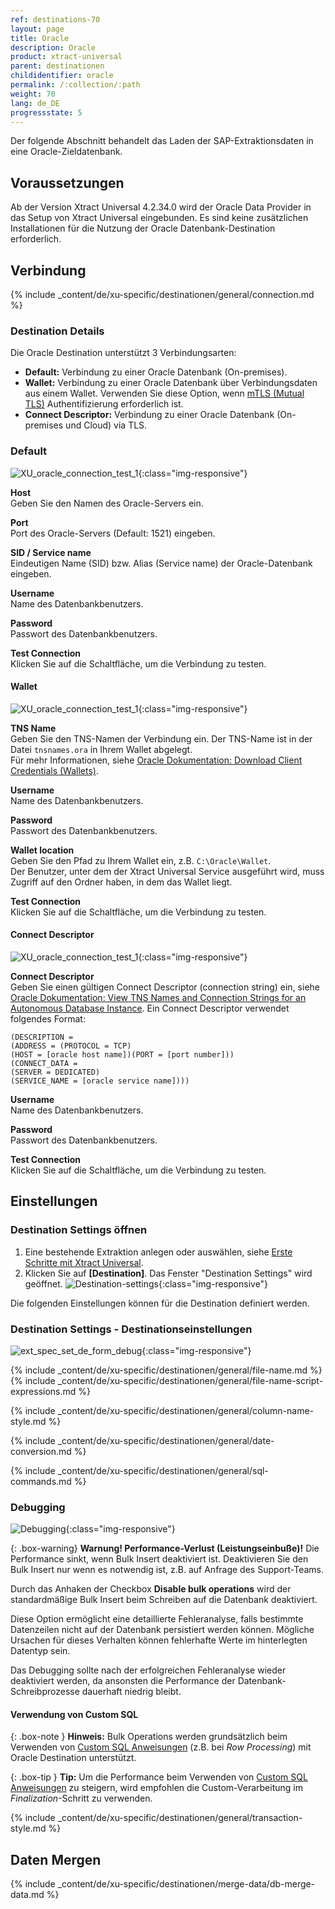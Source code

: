 ```yaml
---
ref: destinations-70
layout: page
title: Oracle
description: Oracle
product: xtract-universal
parent: destinationen
childidentifier: oracle
permalink: /:collection/:path
weight: 70
lang: de_DE
progressstate: 5
---
```


Der folgende Abschnitt behandelt das Laden der SAP-Extraktionsdaten in eine Oracle-Zieldatenbank.

## Voraussetzungen
Ab der Version Xtract Universal 4.2.34.0 wird der Oracle Data Provider in das Setup von Xtract Universal eingebunden. 
Es sind keine zusätzlichen Installationen für die Nutzung der Oracle Datenbank-Destination erforderlich.

## Verbindung

{% include _content/de/xu-specific/destinationen/general/connection.md %}	

### Destination Details


Die Oracle Destination unterstützt 3 Verbindungsarten:
- **Default:** Verbindung zu einer Oracle Datenbank (On-premises).
- **Wallet:** Verbindung zu einer Oracle Datenbank über Verbindungsdaten aus einem Wallet. 
Verwenden Sie diese Option, wenn [mTLS (Mutual TLS)](https://docs.oracle.com/en/cloud/paas/autonomous-database/adbsa/connect-introduction.html#GUID-9A472E49-3B2B-4D9F-9DC2-D3E6E4454285) Authentifizierung erforderlich ist.
- **Connect Descriptor:** Verbindung zu einer Oracle Datenbank (On-premises und Cloud) via TLS.

### Default

![XU_oracle_connection_test_1](/img/content/XU_oracle_connection_test_1.png){:class="img-responsive"}

**Host**<br>
Geben Sie den Namen des Oracle-Servers ein.

**Port**<br>
Port des Oracle-Servers (Default: 1521) eingeben. 

**SID / Service name**<br>
Eindeutigen Name (SID) bzw. Alias (Service name) der Oracle-Datenbank eingeben.

**Username** <br>
Name des Datenbankbenutzers.

**Password**<br>
Passwort des Datenbankbenutzers.
 
**Test Connection**<br>
Klicken Sie auf die Schaltfläche, um die Verbindung zu testen. 

#### Wallet

![XU_oracle_connection_test_1](/img/content/XU_oracle_connection_test_2.png){:class="img-responsive"}

**TNS Name**<br>
Geben Sie den TNS-Namen der Verbindung ein. Der TNS-Name ist in der Datei `tnsnames.ora` in Ihrem Wallet abgelegt.<br>
Für mehr Informationen, siehe [Oracle Dokumentation: Download Client Credentials (Wallets)](https://docs.oracle.com/en-us/iaas/autonomous-database/doc/download-client-credentials.html).

**Username** <br>
Name des Datenbankbenutzers.

**Password**<br>
Passwort des Datenbankbenutzers.

**Wallet location** <br> 
Geben Sie den Pfad zu Ihrem Wallet ein, z.B. `C:\Oracle\Wallet`.<br>
Der Benutzer, unter dem der Xtract Universal Service ausgeführt wird, muss Zugriff auf den Ordner haben, in dem das Wallet liegt.

**Test Connection**<br>
Klicken Sie auf die Schaltfläche, um die Verbindung zu testen. 

#### Connect Descriptor

![XU_oracle_connection_test_1](/img/content/XU_oracle_connection_test_3.png){:class="img-responsive"}

**Connect Descriptor** <br>
Geben Sie einen gültigen Connect Descriptor (connection string) ein, siehe [Oracle Dokumentation: View TNS Names and Connection Strings for an Autonomous Database Instance](https://docs.oracle.com/en/cloud/paas/autonomous-database/serverless/adbsb/connect-download-wallet.html#GUID-BE884A1B-034D-4CD6-9B71-83A4CCFDE9FB).
Ein Connect Descriptor verwendet folgendes Format:<br>
```
(DESCRIPTION =
(ADDRESS = (PROTOCOL = TCP)
(HOST = [oracle host name])(PORT = [port number]))
(CONNECT_DATA =
(SERVER = DEDICATED)
(SERVICE_NAME = [oracle service name])))
```

**Username** <br>
Name des Datenbankbenutzers.

**Password**<br>
Passwort des Datenbankbenutzers.
 
**Test Connection**<br>
Klicken Sie auf die Schaltfläche, um die Verbindung zu testen. 

## Einstellungen

### Destination Settings öffnen

1. Eine bestehende Extraktion anlegen oder auswählen, siehe [Erste Schritte mit Xtract Universal](../erste-schritte/eine-neue-extraktion-anlegen).
2. Klicken Sie auf **[Destination]**. Das Fenster "Destination Settings" wird geöffnet.
![Destination-settings](/img/content/xu/xu_designer_destination.png){:class="img-responsive"}

Die folgenden Einstellungen können für die Destination definiert werden. 
  
### Destination Settings - Destinationseinstellungen

![ext_spec_set_de_form_debug](/img/content/oracle-configurations.png){:class="img-responsive"}

{% include _content/de/xu-specific/destinationen/general/file-name.md %}
{% include _content/de/xu-specific/destinationen/general/file-name-script-expressions.md %}

{% include _content/de/xu-specific/destinationen/general/column-name-style.md %}

{% include _content/de/xu-specific/destinationen/general/date-conversion.md %}

{% include _content/de/xu-specific/destinationen/general/sql-commands.md %}


### Debugging

![Debugging](/img/content/debugging-bulk-insert.png){:class="img-responsive"}

{: .box-warning}
**Warnung! Performance-Verlust (Leistungseinbuße)!**
Die Performance sinkt, wenn Bulk Insert deaktiviert ist.
Deaktivieren Sie den Bulk Insert nur wenn es notwendig ist, z.B. auf Anfrage des Support-Teams.

Durch das Anhaken der Checkbox **Disable bulk operations** wird der standardmäßige Bulk Insert beim Schreiben auf die Datenbank deaktiviert.

Diese Option ermöglicht eine detaillierte Fehleranalyse, falls bestimmte Datenzeilen nicht auf der Datenbank persistiert werden können. 
Mögliche Ursachen für dieses Verhalten können fehlerhafte Werte im hinterlegten Datentyp sein.

Das Debugging sollte nach der erfolgreichen Fehleranalyse wieder deaktiviert werden, da ansonsten die Performance der Datenbank-Schreibprozesse dauerhaft niedrig bleibt. 

#### Verwendung von Custom SQL

{: .box-note }
**Hinweis:** Bulk Operations werden grundsätzlich beim Verwenden von [Custom SQL Anweisungen](#sql-anweisungen) (z.B. bei *Row Processing*) mit Oracle Destination unterstützt.

{: .box-tip }
**Tip:** Um die Performance beim Verwenden von [Custom SQL Anweisungen](#sql-anweisungen) zu steigern, wird empfohlen die Custom-Verarbeitung im *Finalization*-Schritt zu verwenden.

{% include _content/de/xu-specific/destinationen/general/transaction-style.md %}


## Daten Mergen

{% include _content/de/xu-specific/destinationen/merge-data/db-merge-data.md  %}
